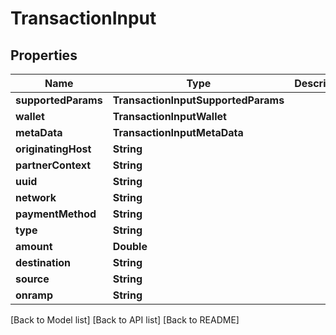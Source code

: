# TransactionInput

## Properties

| Name                | Type                                | Description | Notes |
| ------------------- | ----------------------------------- | ----------- | ----- |
| **supportedParams** | **TransactionInputSupportedParams** |             |       |
| **wallet**          | **TransactionInputWallet**          |             |       |
| **metaData**        | **TransactionInputMetaData**        |             |       |
| **originatingHost** | **String**                          |             |       |
| **partnerContext**  | **String**                          |             |       |
| **uuid**            | **String**                          |             |       |
| **network**         | **String**                          |             |       |
| **paymentMethod**   | **String**                          |             |       |
| **type**            | **String**                          |             |       |
| **amount**          | **Double**                          |             |       |
| **destination**     | **String**                          |             |       |
| **source**          | **String**                          |             |       |
| **onramp**          | **String**                          |             |       |

\[Back to Model list] \[Back to API list] \[Back to README]

